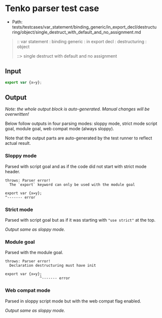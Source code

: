 # Tenko parser test case

- Path: tests/testcases/var_statement/binding_generic/in_export_decl/destructuring/object/single_destruct_with_default_and_no_assignment.md

> :: var statement : binding generic : in export decl : destructuring : object
>
> ::> single destruct with default and no assignment

## Input


`````js
export var {x=y};
`````

## Output

_Note: the whole output block is auto-generated. Manual changes will be overwritten!_

Below follow outputs in four parsing modes: sloppy mode, strict mode script goal, module goal, web compat mode (always sloppy).

Note that the output parts are auto-generated by the test runner to reflect actual result.

### Sloppy mode

Parsed with script goal and as if the code did not start with strict mode header.

`````
throws: Parser error!
  The `export` keyword can only be used with the module goal

export var {x=y};
^------- error
`````

### Strict mode

Parsed with script goal but as if it was starting with `"use strict"` at the top.

_Output same as sloppy mode._

### Module goal

Parsed with the module goal.

`````
throws: Parser error!
  Declaration destructuring must have init

export var {x=y};
                ^------- error
`````


### Web compat mode

Parsed in sloppy script mode but with the web compat flag enabled.

_Output same as sloppy mode._
